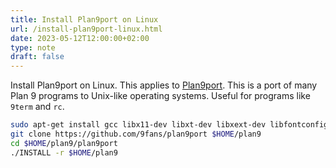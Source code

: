 ```yaml
---
title: Install Plan9port on Linux
url: /install-plan9port-linux.html
date: 2023-05-12T12:00:00+02:00
type: note
draft: false
---
```


Install Plan9port on Linux. This applies to
[Plan9port](https://9fans.github.io/plan9port/). This is a port of many Plan 9
programs to Unix-like operating systems. Useful for programs like `9term` and
`rc`.

```sh
sudo apt-get install gcc libx11-dev libxt-dev libxext-dev libfontconfig1-dev
git clone https://github.com/9fans/plan9port $HOME/plan9
cd $HOME/plan9/plan9port
./INSTALL -r $HOME/plan9
```

